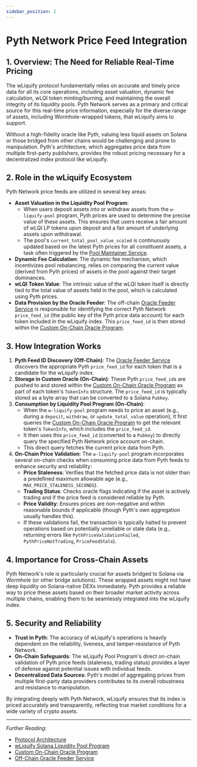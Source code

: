```yaml
---
sidebar_position: 2
---
```


# Pyth Network Price Feed Integration

## 1. Overview: The Need for Reliable Real-Time Pricing

The wLiquify protocol fundamentally relies on accurate and timely price data for all its core operations, including asset valuation, dynamic fee calculation, wLQI token minting/burning, and maintaining the overall integrity of its liquidity pools. Pyth Network serves as a primary and critical source for this real-time price information, especially for the diverse range of assets, including Wormhole-wrapped tokens, that wLiquify aims to support.

Without a high-fidelity oracle like Pyth, valuing less liquid assets on Solana or those bridged from other chains would be challenging and prone to manipulation. Pyth's architecture, which aggregates price data from multiple first-party publishers, provides the robust pricing necessary for a decentralized index protocol like wLiquify.

## 2. Role in the wLiquify Ecosystem

Pyth Network price feeds are utilized in several key areas:

*   **Asset Valuation in the Liquidity Pool Program**:
    *   When users deposit assets into or withdraw assets from the `w-liquify-pool` program, Pyth prices are used to determine the precise value of these assets. This ensures that users receive a fair amount of wLQI LP tokens upon deposit and a fair amount of underlying assets upon withdrawal.
    *   The pool's `current_total_pool_value_scaled` is continuously updated based on the latest Pyth prices for all constituent assets, a task often triggered by the [Pool Maintainer Service](./../off-chain-services/pool-maintainer.md).
*   **Dynamic Fee Calculation**: The dynamic fee mechanism, which incentivizes pool rebalancing, relies on comparing the current value (derived from Pyth prices) of assets in the pool against their target dominances.
*   **wLQI Token Value**: The intrinsic value of the wLQI token itself is directly tied to the total value of assets held in the pool, which is calculated using Pyth prices.
*   **Data Provision by the Oracle Feeder**: The off-chain [Oracle Feeder Service](./../off-chain-services/oracle-feeder.md) is responsible for identifying the correct Pyth Network `price_feed_id` (the public key of the Pyth price data account) for each token included in the wLiquify index. This `price_feed_id` is then stored within the [Custom On-Chain Oracle Program](./../on-chain-programs/oracle-program.md).

## 3. How Integration Works

1.  **Pyth Feed ID Discovery (Off-Chain)**: The [Oracle Feeder Service](./../off-chain-services/oracle-feeder.md) discovers the appropriate Pyth `price_feed_id` for each token that is a candidate for the wLiquify index.
2.  **Storage in Custom Oracle (On-Chain)**: These Pyth `price_feed_id`s are pushed to and stored within the [Custom On-Chain Oracle Program](./../on-chain-programs/oracle-program.md) as part of each token's `TokenInfo` structure. The `price_feed_id` is typically stored as a byte array that can be converted to a Solana `Pubkey`.
3.  **Consumption by Liquidity Pool Program (On-Chain)**:
    *   When the `w-liquify-pool` program needs to price an asset (e.g., during a `deposit`, `withdraw`, or `update_total_value` operation), it first queries the [Custom On-Chain Oracle Program](./../on-chain-programs/oracle-program.md) to get the relevant token's `TokenInfo`, which includes the `price_feed_id`.
    *   It then uses this `price_feed_id` (converted to a `Pubkey`) to directly query the specified Pyth Network price account on-chain.
    *   This direct query fetches the current price data from Pyth.
4.  **On-Chain Price Validation**: The `w-liquify-pool` program incorporates several on-chain checks when consuming price data from Pyth feeds to enhance security and reliability:
    *   **Price Staleness**: Verifies that the fetched price data is not older than a predefined maximum allowable age (e.g., `MAX_PRICE_STALENESS_SECONDS`).
    *   **Trading Status**: Checks oracle flags indicating if the asset is actively trading and if the price feed is considered reliable by Pyth.
    *   **Price Validity**: Ensures prices are non-negative and within reasonable bounds if applicable (though Pyth's own aggregation usually handles this).
    *   If these validations fail, the transaction is typically halted to prevent operations based on potentially unreliable or stale data (e.g., returning errors like `PythPriceValidationFailed`, `PythPriceNotTrading`, `PriceFeedStale`).

## 4. Importance for Cross-Chain Assets

Pyth Network's role is particularly crucial for assets bridged to Solana via Wormhole (or other bridge solutions). These wrapped assets might not have deep liquidity on Solana-native DEXs immediately. Pyth provides a reliable way to price these assets based on their broader market activity across multiple chains, enabling them to be seamlessly integrated into the wLiquify index.

## 5. Security and Reliability

*   **Trust in Pyth**: The accuracy of wLiquify's operations is heavily dependent on the reliability, liveness, and tamper-resistance of Pyth Network.
*   **On-Chain Safeguards**: The wLiquify Pool Program's direct on-chain validation of Pyth price feeds (staleness, trading status) provides a layer of defense against potential issues with individual feeds.
*   **Decentralized Data Sources**: Pyth's model of aggregating prices from multiple first-party data providers contributes to its overall robustness and resistance to manipulation.

By integrating deeply with Pyth Network, wLiquify ensures that its index is priced accurately and transparently, reflecting true market conditions for a wide variety of crypto assets.

---
*Further Reading:*
-   [Protocol Architecture](../architecture.md)
-   [wLiquify Solana Liquidity Pool Program](../on-chain-programs/pool-program.md)
-   [Custom On-Chain Oracle Program](../on-chain-programs/oracle-program.md)
-   [Off-Chain Oracle Feeder Service](../off-chain-services/oracle-feeder.md) 